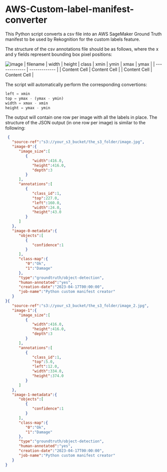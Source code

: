 # AWS-Custom-label-manifest-converter
This Python script converts a csv file into an AWS SageMaker Ground Truth manifest to be used by Rekognition for the custom labels feature.

The structure of the csv annotations file should be as follows, where the x and y fields represent bounding box pixel positions:

![image](https://user-images.githubusercontent.com/15978111/232622377-77bc7192-c155-4d22-9ed5-a61f8fa9a257.png)
| filename  | width | height | class | xmin | ymin | xmax | ymax |
| ------------- | ------------- |
| Content Cell  | Content Cell  |
| Content Cell  | Content Cell  |

The script will automatically perform the corresponding convertions:

```python
left = xmin
top = ymax - (ymax - ymin)
width = xmax - xmin
height = ymax - ymin
```

The output will contain one row per image with all the labels in place. The structure of the JSON output (in one row per image) is similar to the following:
```json
 {
   "source-ref":"s3://your_s3_bucket/the_s3_folder/image.jpg",
   "image-0":{
      "image_size":[
         {
            "width":416.0,
            "height":416.0,
            "depth":3
         }
      ],
      "annotations":[
         {
            "class_id":1,
            "top":227.0,
            "left":160.0,
            "width":24.0,
            "height":43.0
         }
      ]
   },
   "image-0-metadata":{
      "objects":[
         {
            "confidence":1
         }
      ],
      "class-map":{
         "0":"Ok",
         "1":"Damage"
      },
      "type":"groundtruth/object-detection",
      "human-annotated":"yes",
      "creation-date":"2023-04-17T00:00:00",
      "job-name":"Python custom manifest creator"
   }
}{
   "source-ref":"s3://your_s3_bucket/the_s3_folder/image_2.jpg",
   "image-1":{
      "image_size":[
         {
            "width":416.0,
            "height":416.0,
            "depth":3
         }
      ],
      "annotations":[
         {
            "class_id":1,
            "top":5.0,
            "left":12.0,
            "width":334.0,
            "height":374.0
         }
      ]
   },
   "image-1-metadata":{
      "objects":[
         {
            "confidence":1
         }
      ],
      "class-map":{
         "0":"Ok",
         "1":"Damage"
      },
      "type":"groundtruth/object-detection",
      "human-annotated":"yes",
      "creation-date":"2023-04-17T00:00:00",
      "job-name":"Python custom manifest creator"
   }
}
```
